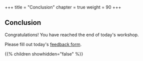 +++
title = "Conclusion"
chapter = true
weight = 90
+++

## Conclusion

Congratulations! You have reached the end of today's workshop.

Please fill out today's [feedback form](/#).

{{% children showhidden="false" %}}
